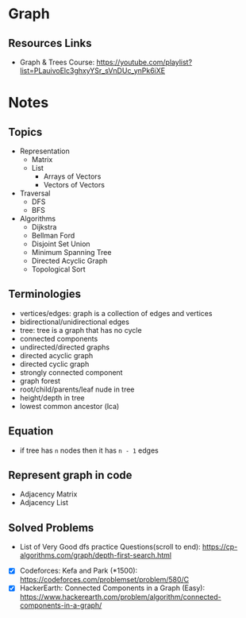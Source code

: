 # Graph

## Resources Links

-   Graph & Trees Course: https://youtube.com/playlist?list=PLauivoElc3ghxyYSr_sVnDUc_ynPk6iXE

# Notes

## Topics

-   Representation
    -   Matrix
    -   List
        -   Arrays of Vectors
        -   Vectors of Vectors
-   Traversal
    -   DFS
    -   BFS
-   Algorithms
    -   Dijkstra
    -   Bellman Ford
    -   Disjoint Set Union
    -   Minimum Spanning Tree
    -   Directed Acyclic Graph
    -   Topological Sort

## Terminologies

-   vertices/edges: graph is a collection of edges and vertices
-   bidirectional/unidirectional edges
-   tree: tree is a graph that has no cycle
-   connected components
-   undirected/directed graphs
-   directed acyclic graph
-   directed cyclic graph
-   strongly connected component
-   graph forest
-   root/child/parents/leaf nude in tree
-   height/depth in tree
-   lowest common ancestor (lca)

## Equation

-   if tree has `n` nodes then it has `n - 1` edges

## Represent graph in code

-   Adjacency Matrix
-   Adjacency List

## Solved Problems

-   List of Very Good dfs practice Questions(scroll to end): https://cp-algorithms.com/graph/depth-first-search.html
-   [x] Codeforces: Kefa and Park (\*1500): https://codeforces.com/problemset/problem/580/C
-   [x] HackerEarth: Connected Components in a Graph (Easy): https://www.hackerearth.com/problem/algorithm/connected-components-in-a-graph/

